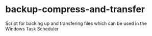 # backup-compress-and-transfer
Script for backing up and transfering files which can be used in the Windows Task Scheduler
